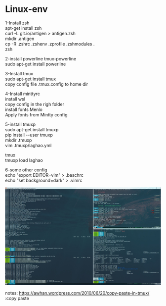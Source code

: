 # Linux-env
1-Install zsh <br />
apt-get install zsh <br />
curl -L git.io/antigen > antigen.zsh <br />
mkdir .antigen <br />
cp -R .zshrc .zshenv .zprofile .zshmodules . <br />
zsh <br />

2-install powerline tmux-powerline <br />
sudo apt-get install powerline <br />

3-Install tmux <br />
sudo apt-get install tmux <br />
copy config file .tmux.config to home dir <br />

4-Install minttyrc <br />
install wsl <br />
copy config in the righ folder <br />
install fonts Menlo <br />
Apply fonts from Mintty config <br />

5-install tmuxp <br />
sudo apt-get install tmuxp <br />
pip install --user tmuxp <br />
mkdir .tmuxp <br />
vim .tmuxp/laghao.yml <br />

tmux <br />
tmuxp load laghao <br />

6-some other config <br />
echo "export EDITOR=vim" > .baschrc <br />
echo "set background=dark" > .vimrc <br />

![alt text](https://raw.githubusercontent.com/Passpes/Linux-env/master/fonts/mintty-zsh-tmux-on%20UoW.JPG)

notes:
https://awhan.wordpress.com/2010/06/20/copy-paste-in-tmux/ 		:copy paste
